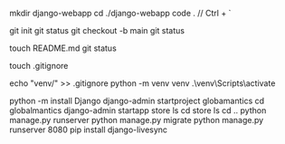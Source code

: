 mkdir django-webapp
cd ./django-webapp
code .
// Ctrl + `

git init
git status
git checkout -b main
git status

touch README.md
git status

touch .gitignore

echo "venv/" >> .gitignore
python -m venv venv
.\venv\Scripts\activate


python -m install Django
django-admin startproject globamantics
cd globalmantics
django-admin startapp store
ls
cd store
ls
cd ..
python manage.py runserver 
python manage.py migrate
python manage.py runserver 8080
pip install django-livesync